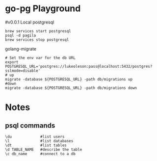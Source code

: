 # go-pg Playground

#v0.0.1
Local postgresql
```shell
brew services start postgresql
psql -d pagila
brew services stop postgresql
```

golang-migrate
```
# Set the env var for the db URL
export POSTGRESQL_URL='postgres://lukeoleson:pass@localhost:5432/postgres?sslmode=disable'
# up
migrate -database ${POSTGRESQL_URL} -path db/migrations up
#down
migrate -database ${POSTGRESQL_URL} -path db/migrations down
```

# Notes
## psql commands
```
\du             #list users
\l              #list databases
\dt             #list tables
\d TABLE_NAME   #describe the table
\c db_name      #connect to a db
```